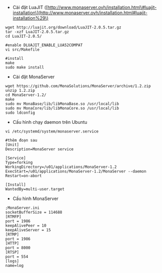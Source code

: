 * Cài đặt LuaJIT \([http://www.monaserver.ovh/installation.html\#luajit-installation\](http://www.monaserver.ovh/installation.html#luajit-installation%29\)

```
wget http://luajit.org/download/LuaJIT-2.0.5.tar.gz
tar -xzf LuaJIT-2.0.5.tar.gz
cd LuaJIT-2.0.5/

#enable DLUAJIT_ENABLE_LUA52COMPAT 
vi src/Makefile

#install
make
sudo make install
```

* Cài đặt MonaServer

```
wget https://github.com/MonaSolutions/MonaServer/archive/1.2.zip
unzip 1.2.zip
cd MonaServer-1.2/
make
sudo mv MonaBase/lib/libMonaBase.so /usr/local/lib
sudo mv MonaCore/lib/libMonaCore.so /usr/local/lib
sudo ldconfig
```

* Cấu hình chạy daemon trên Ubuntu

```
vi /etc/systemd/system/monaserver.service

#thêm đoạn sau
[Unit]
Description=MonaServer service

[Service]
Type=forking
WorkingDirectory=/u01/applications/MonaServer-1.2
ExecStart=/u01/applications/MonaServer-1.2/MonaServer --daemon
Restart=on-abort

[Install]
WantedBy=multi-user.target
```

* Cấu hình MonaServer

```
;MonaServer.ini
socketBufferSize = 114688
[RTMFP]
port = 1986
keepAlivePeer = 10
keepAliveServer = 15
[RTMP]
port = 1986
[HTTP]
port = 8000
[RTSP]
port = 554
[logs]
name=log
```



